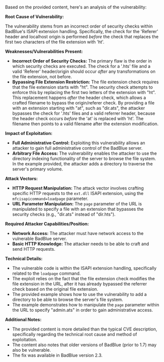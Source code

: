 Based on the provided content, here's an analysis of the vulnerability:

**Root Cause of Vulnerability:**

The vulnerability stems from an incorrect order of security checks within BadBlue's ISAPI extension handling. Specifically, the check for the 'Referer' header and localhost origin is performed *before* the check that replaces the first two characters of the file extension with 'ht'.

**Weaknesses/Vulnerabilities Present:**

*   **Incorrect Order of Security Checks:** The primary flaw is the order in which security checks are executed. The check for a '.hts' file and a valid 'Referer' header/origin should occur *after* any transformations on the file extension, not before.
*   **Bypassing File Extension Restriction:** The file extension check requires that the file extension starts with "ht". The security check attempts to enforce this by replacing the first two letters of the extension with "ht". This replacement happens *after* the header check, which allows a crafted filename to bypass the origin/referer check. By providing a file with an extension starting with "at", such as "dir.ats", the attacker bypasses the check for '.hts' files and a valid referrer header, because the header check occurs *before* the 'at' is replaced with 'ht'. The filename then points to a valid filename after the extension modification.

**Impact of Exploitation:**

*   **Full Administrative Control:** Exploiting this vulnerability allows an attacker to gain full administrative control of the BadBlue server.
*   **Arbitrary File Access:** The vulnerability enables the attacker to use the directory indexing functionality of the server to browse the file system. In the example provided, the attacker adds a directory to traverse the server's primary volume.

**Attack Vectors:**

*   **HTTP Request Manipulation:** The attack vector involves crafting specific HTTP requests to the `ext.dll` ISAPI extension, using the `mfcisapicommand=loadpage` parameter.
*   **URL Parameter Manipulation:** The `page` parameter of the URL is manipulated to specify a file with an extension that bypasses the security checks (e.g., "dir.ats" instead of "dir.hts").

**Required Attacker Capabilities/Position:**

*   **Network Access:** The attacker must have network access to the vulnerable BadBlue server.
*   **Basic HTTP Knowledge:** The attacker needs to be able to craft and send HTTP requests.

**Technical Details:**

*   The vulnerable code is within the ISAPI extension handling, specifically related to the `loadpage` command.
*   The exploit relies on the fact that the file extension check modifies the file extension in the URL, after it has already bypassed the referrer check based on the original file extension.
* The provided example shows how to use the vulnerability to add a directory to be able to browse the server's file system.
*  The example demonstrates how to manipulate the `page` parameter within the URL to specify "admin.ats" in order to gain administrative access.

**Additional Notes:**

*   The provided content is more detailed than the typical CVE description, specifically regarding the technical root cause and method of exploitation.
* The content also notes that older versions of BadBlue (prior to 1.7) may also be vulnerable.
*  The fix was available in BadBlue version 2.3.